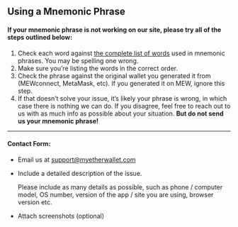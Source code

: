 ## Using a Mnemonic Phrase

#### If your mnemonic phrase is not working on our site, please try all of the steps outlined below:

1. Check each word against [the complete list of words](https://github.com/bitcoin/bips/blob/master/bip-0039/english.txt) used in mnemonic phrases. You may be spelling one wrong.
2. Make sure you’re listing the words in the correct order.
3. Check the phrase against the original wallet you generated it from (MEWconnect, MetaMask, etc). If you generated it on MEW, ignore this step.
4. If that doesn’t solve your issue, it’s likely your phrase is wrong, in which case there is nothing we can do. If you disagree, feel free to reach out to us with as much info as possible about your situation. <strong>But do not send us your mnemonic phrase!</strong>

* * *

#### Contact Form:

- Email us at [support@myetherwallet.com](mailto:support@myetherwallet.com)

- <p>Include a detailed description of the issue.</p>
  <note>Please include as many details as possible, such as phone / computer model, OS number, version of the app / site you are using, browser version etc.</note>

- Attach screenshots (optional)
